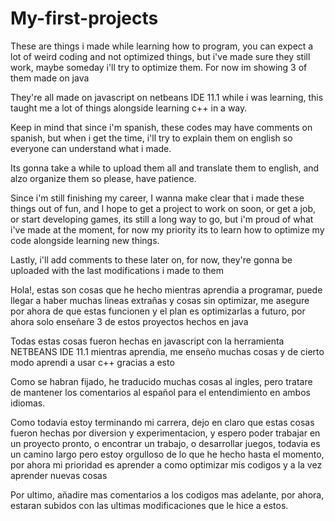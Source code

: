 # My-first-projects
These are things i made while learning how to program, you can expect a lot of weird coding and not optimized things, but i've made sure they still work, maybe someday i'll try to optimize them.
For now im showing 3 of them made on java

They're all made on javascript on netbeans IDE 11.1 while i was learning, this taught me a lot of things alongside learning c++ in a way.

Keep in mind that since i'm spanish, these codes may have comments on spanish, but when i get the time, i'll try to explain them on english so everyone can understand what i made. 

Its gonna take a while to upload them all and translate them to english, and alzo organize them so please, have patience.

Since i'm still finishing my career, I wanna make clear that i made these things out of fun, and I hope to get a project to work on soon, or get a job, or start developing games, its still a long way to go, but i'm proud of what i've made at the moment,
for now my priority its to learn how to optimize my code alongside learning new things.

Lastly, i'll add comments to these later on, for now, they're gonna be uploaded with the last modifications i made to them


Hola!, estas son cosas que he hecho mientras aprendia a programar, puede llegar a haber muchas lineas extrañas y cosas sin optimizar, me asegure por ahora de que estas funcionen y el plan es optimizarlas a futuro,
por ahora solo enseñare 3 de estos proyectos hechos en java

Todas estas cosas fueron hechas en javascript con la herramienta NETBEANS IDE 11.1 mientras aprendia, me enseño muchas cosas y de cierto modo aprendi a usar c++ gracias a esto

Como se habran fijado, he traducido muchas cosas al ingles, pero tratare de mantener los comentarios al español para el entendimiento en ambos idiomas.

Como todavia estoy terminando mi carrera, dejo en claro que estas cosas fueron hechas por diversion y experimentacion, y espero poder trabajar en un proyecto pronto, o encontrar un trabajo, o desarrollar juegos, todavia es un camino largo pero estoy orgulloso de lo que he hecho hasta el momento, por ahora mi prioridad es aprender a como optimizar mis codigos y a la vez aprender nuevas cosas

Por ultimo, añadire mas comentarios a los codigos mas adelante, por ahora, estaran subidos con las ultimas modificaciones que le hice a estos.
